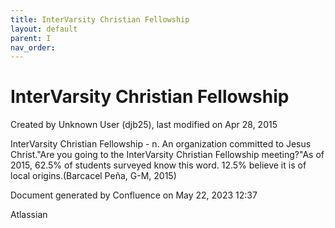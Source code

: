 ```yaml
---
title: InterVarsity Christian Fellowship
layout: default
parent: I
nav_order:
---
```


# InterVarsity Christian Fellowship

Created by  Unknown User (djb25), last modified on Apr 28, 2015

InterVarsity Christian Fellowship - n. An organization committed to Jesus Christ.&quot;Are you going to the InterVarsity Christian Fellowship meeting?&quot;As of 2015, 62.5% of students surveyed know this word. 12.5% believe it is of local origins.(Barcacel Peña, G-M, 2015)

Document generated by Confluence on May 22, 2023 12:37

Atlassian
